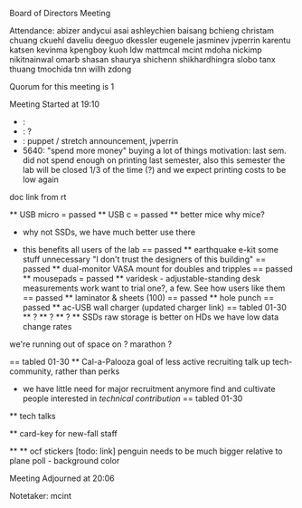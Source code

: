 Board of Directors Meeting

Attendance:
abizer
andycui
asai
ashleychien
baisang
bchieng
christam
chuang
ckuehl
daveliu
deeguo
dkessler
eugenele
jasminev
jvperrin
karentu
katsen
kevinma
kpengboy
kuoh
ldw
mattmcal
mcint
mdoha
nickimp
nikitnainwal
omarb
shasan
shaurya
shichenn
shikhardhingra
slobo
tanx
thuang
tmochida
tnn
willh
zdong

Quorum for this meeting is 1

Meeting Started at 19:10

* <RT NUMBER>: <TOPIC>
* <RT NUMBER>: ?
* <RT NUMBER>: puppet / stretch announcement, jvperrin
* 5640: "spend more money"
buying a lot of things
motivation: last sem. did not spend enough on printing last semester, 
also this semester the lab will be closed 1/3 of the time (?) and we 
expect printing costs to be low again

doc link from rt

** USB micro = passed
** USB c = passed
** better mice
 why mice?
- why not SSDs, we have much better use there
+ this benefits all users of the lab
== passed
** earthquake e-kit 
some stuff unnecessary
"I don't trust the designers of this building"
== passed
** dual-monitor VASA mount 
for doubles and tripples
== passed
** mousepads = passed
** varidesk - adjustable-standing desk
measurements work
want to trial one?, a few. See how users like them
== passed
** laminator & sheets (100)
== passed
** hole punch
== passed
** ac-USB wall charger
(updated charger link)
== tabled 01-30
** ?
** ?
** ?
** SSDs
raw storage is better on HDs
we have low data change rates

we're running out of space on ? marathon ?

== tabled 01-30
** Cal-a-Palooza
goal of less active recruiting
talk up tech-community, rather than perks
- we have little need for major recruitment anymore
find and cultivate people interested in *technical contribution*
== tabled 01-30

** tech talks

** card-key for new-fall staff

** 
** ocf stickers
[todo: link]
penguin needs to be much bigger relative to plane
poll - background color


Meeting Adjourned at 20:06

Notetaker: mcint
